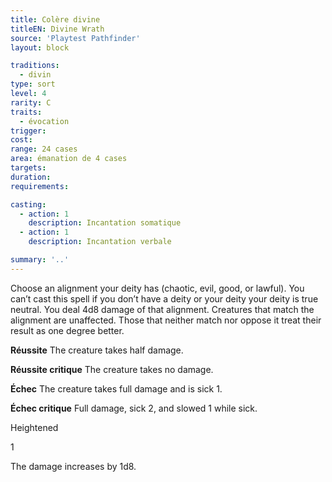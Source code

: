 ```yaml
---
title: Colère divine
titleEN: Divine Wrath
source: 'Playtest Pathfinder'
layout: block

traditions:
  - divin
type: sort
level: 4
rarity: C
traits:
  - évocation
trigger: 
cost: 
range: 24 cases
area: émanation de 4 cases
targets: 
duration: 
requirements: 

casting:
  - action: 1
    description: Incantation somatique
  - action: 1
    description: Incantation verbale

summary: '..'
---
```

Choose an alignment your deity has (chaotic, evil, good, or lawful). You can’t cast this spell if you don’t have a deity or your deity your deity is true neutral. You deal 4d8 damage of that alignment. Creatures that match the alignment are unaffected. Those that neither match nor oppose it treat their result as one degree better.

**Réussite** The creature takes half damage.

**Réussite critique** The creature takes no damage.

**Échec** The creature takes full damage and is sick 1.

**Échec critique** Full damage, sick 2, and slowed 1 while sick.

Heightened

1

The damage increases by 1d8.